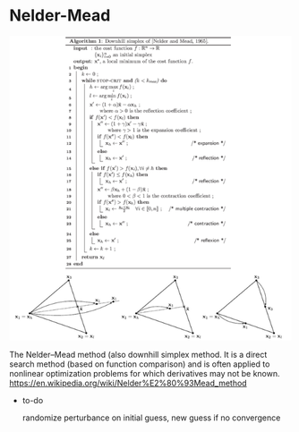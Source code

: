 # Nelder-Mead
![ooops](/NMalgorithm.png?raw=true "http://www.brnt.eu/phd/node10.html#SECTION00622200000000000000")

The Nelder–Mead method (also downhill simplex method. It is a direct search method (based on function comparison) and is often applied to nonlinear optimization problems for which derivatives may not be known.
https://en.wikipedia.org/wiki/Nelder%E2%80%93Mead_method



* to-do

    randomize perturbance on initial guess, new guess if no convergence